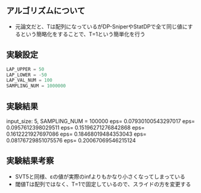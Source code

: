 ## アルゴリズムについて
- 元論文だと、Tは配列になっているがDP-SniperやStatDPで全て同じ値にするという簡略化をすることで、T=1という簡単化を行う

## 実験設定
```python
LAP_UPPER = 50
LAP_LOWER = -50
LAP_VAL_NUM = 100
SAMPLING_NUM = 1000000
```

## 実験結果
input_size: 5, SAMPLING_NUM = 100000
eps= 0.07930100543297017
eps= 0.0957612398029511
eps= 0.15196271276842868
eps= 0.1612221927697086
eps= 0.18468019484353043
eps= 0.08176729851075576
eps= 0.20067069546215124

## 実験結果考察
- SVT5と同様、εの値が実際のinfよりもかなり小さくなってしまっている
- 閾値Tは配列ではなく、T=1で固定しているので、スライドの方を変更する
